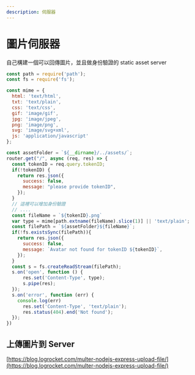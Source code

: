 ```yaml
---
description: 伺服器
---
```


# 圖片伺服器

自己構建一個可以回傳圖片，並且做身份驗證的 static asset server

```javascript
const path = require('path');
const fs = require('fs');

const mime = {
  html: 'text/html',
  txt: 'text/plain',
  css: 'text/css',
  gif: 'image/gif',
  jpg: 'image/jpeg',
  png: 'image/png',
  svg: 'image/svg+xml',
  js: 'application/javascript'
};

const assetFolder = `${__dirname}/../assets/`;
router.get("/", async (req, res) => {
  const tokenID = req.query.tokenID;
  if(!tokenID) {
    return res.json({
      success: false,
      message: "please provide tokenID",
    });
  }
  // 這裡可以增加身份驗證
  // ....
  const fileName = `${tokenID}.png`
  var type = mime[path.extname(fileName).slice(1)] || 'text/plain';
  const filePath = `${assetFolder}${fileName}`;
  if(!fs.existsSync(filePath)){
    return res.json({
      success: false,
      message: `Avatar not found for tokenID ${tokenID}`,
    });
  }
  const s = fs.createReadStream(filePath);
  s.on('open', function () {
      res.set('Content-Type', type);
      s.pipe(res);
  });
  s.on('error', function (err) {
    console.log(err)
      res.set('Content-Type', 'text/plain');
      res.status(404).end('Not found');
  });
})

```

## 上傳圖片到 Server

[https://blog.logrocket.com/multer-nodejs-express-upload-file/](https://blog.logrocket.com/multer-nodejs-express-upload-file/)
